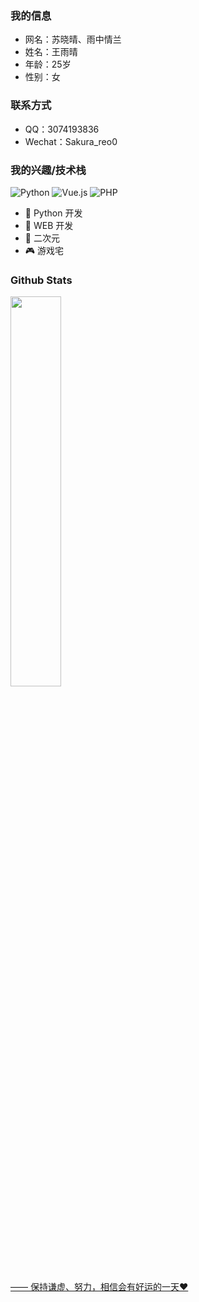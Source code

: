 ### 我的信息

- 网名：苏晓晴、雨中情兰
- 姓名：王雨晴
- 年龄：25岁
- 性别：女

### 联系方式

- QQ：3074193836
- Wechat：Sakura_reo0

### 我的兴趣/技术栈

<div>
    <img alt="Python" src="https://img.shields.io/badge/Python-%232b5b84?logo=python&logoColor=white">
    <img alt="Vue.js" src="https://img.shields.io/badge/Vue.js-%2334495e?logo=vue.js">
    <img alt="PHP" src="https://img.shields.io/badge/PHP-%23f0f8ff?logo=php">
</div>

- 🐍 Python 开发
- 🐝 WEB 开发
- 👻 二次元
- 🎮 游戏宅

### Github Stats

<a href="https://github.com/Suxiaoqinx"><img src="https://github-readme-stats.vercel.app/api?username=Suxiaoqinx&show_icons=true&layout=compact&count_private=true&hide_title=true&theme=default" style="width: 40%; max-width: 40%; min-width: 40%;">

—— 保持谦虚、努力，相信会有好运的一天❤
